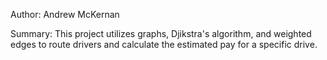 Author: Andrew McKernan

Summary: This project utilizes graphs, Djikstra's algorithm, and weighted edges to route drivers and calculate the estimated pay for
a specific drive.
